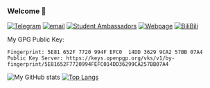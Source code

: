 ### Welcome 👋

[![Telegram](https://img.shields.io/static/v1?&logo=telegram&label=telegram&message=@ouutou&color=blue)](https://t.me/ouutou)
[![email](https://img.shields.io/static/v1?&logo=microsoftoffice&logoColor=D83B01&label=email&message=david.wang@kirinou.top&color=D83B01)](mailto:david.wang@kirinou.top)
[![Student Ambassadors](https://img.shields.io/static/v1?&logo=microsoft&logoColor=blue&label=Microsoft%20Learn%20Student%20Ambassadors&message=david.wang@studentambassadors.com&color=blue)](mailto:david.wang@studentambassadors.com)
[![Webpage](https://img.shields.io/static/v1?&label=Webpage&message=www.kirinou.top&color=66ccff)](https://www.kirinou.top)
[![BiliBili](https://img.shields.io/static/v1?&logo=bilibili&logoColor=00a1d6&label=BiliBli&message=@David_Y_Wang&color=00a1d6)](https://space.bilibili.com/3788061)

My GPG Public Key:

```text
Fingerprint: 5E81 652F 7720 994F EFC0  14DD 3629 9CA2 57BB 07A4
Public Key Server: https://keys.openpgp.org/vks/v1/by-fingerprint/5E81652F7720994FEFC014DD36299CA257BB07A4
```
![My GitHub stats](https://github-stats.kirinou.top/api?username=david4958606&count_private=true&show_icons=true&theme=github_dark)
[![Top Langs](https://github-stats.kirinou.top/api/top-langs/?username=david4958606&layout=compact&theme=github_dark)](https://github.com/anuraghazra/github-readme-stats)

<!--
**david4958606/david4958606** is a ✨ _special_ ✨ repository because its `README.md` (this file) appears on your GitHub profile.

Here are some ideas to get you started:

- 🔭 I’m currently working on ...
- 🌱 I’m currently learning ...
- 👯 I’m looking to collaborate on ...
- 🤔 I’m looking for help with ...
- 💬 Ask me about ...
- 📫 How to reach me: ...
- 😄 Pronouns: ...
- ⚡ Fun fact: ...
-->
